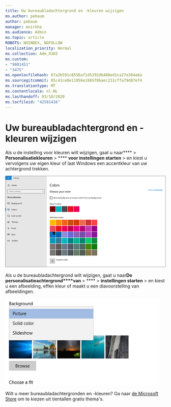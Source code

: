 ```yaml
---
title: Uw bureaubladachtergrond en -kleuren wijzigen
ms.author: pebaum
author: pebaum
manager: mnirkhe
ms.audience: Admin
ms.topic: article
ROBOTS: NOINDEX, NOFOLLOW
localization_priority: Normal
ms.collection: Adm_O365
ms.custom:
- "9001451"
- "3475"
ms.openlocfilehash: 67a2b591c8556af1d5292d6480ed1ca27e384a6a
ms.sourcegitcommit: 85c41ce0e11956e1865f8baec231cffa79d87ef4
ms.translationtype: MT
ms.contentlocale: nl-NL
ms.lasthandoff: 03/10/2020
ms.locfileid: "42581416"
---
```

# <a name="change-your-desktop-background-and-colors"></a>Uw bureaubladachtergrond en -kleuren wijzigen

Als u de instelling voor kleuren wilt wijzigen, gaat u naar**** > **Personalisatiekleuren** > **** **voor instellingen starten** > en kiest u vervolgens uw eigen kleur of laat Windows een accentkleur van uw achtergrond trekken.

![Personaliseer uw kleuren in Windows.](media/windows-personalization-colors.png)

Als u de bureaubladachtergrond wilt wijzigen, gaat u naar**De personalisatieachtergrond****van** > **** >  **instellingen starten** > en kiest u een afbeelding, effen kleur of maakt u een diavoorstelling van afbeeldingen. 

![De achtergrond van uw Windows-bureaublad wijzigen.](media/windows-desktop-background.png)

Wilt u meer bureaubladachtergronden en -kleuren? Ga naar [de Microsoft Store](https://www.microsoft.com/store/collections/windowsthemes) om te kiezen uit tientallen gratis thema's.
